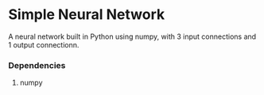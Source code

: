# Simple Neural Network
A neural network built in Python using numpy, with 3 input connections and 1 output connectionn.
### Dependencies
1. numpy

